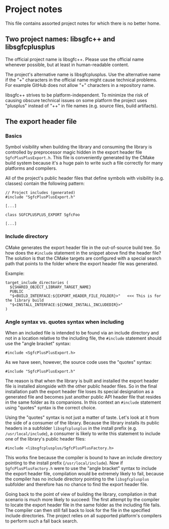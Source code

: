 # Project notes

This file contains assorted project notes for which there is no better home.

## Two project names: libsgfc++ and libsgfcplusplus

The official project name is libsgfc++. Please use the official name whenever possible, but at least in human-readable content.

The project's alternative name is libsgfcplusplus. Use the alternative name if the "+" characters in the official name might cause technical problems. For example GitHub does not allow "+" characters in a repository name.

libsgfc++ strives to be platform-independent. To minimize the risk of causing obscure technical issues on some platform the project uses "plusplus" instead of "++" in file names (e.g. source files, build artifacts).

## The export header file

### Basics

Symbol visibility when building the library and consuming the library is controlled by preprocessor magic hidden in the export header file `SgfcPlusPlusExport.h`. This file is conveniently generated by the CMake build system because it's a huge pain to write such a file correctly for many platforms and compilers.

All of the project's public header files that define symbols with visibility (e.g. classes) contain the following pattern:

```
// Project includes (generated)
#include "SgfcPlusPlusExport.h"

[...]

class SGFCPLUSPLUS_EXPORT SgfcFoo

[...]

```

### Include directory

CMake generates the export header file in the out-of-source build tree. So how does the `#include` statement in the snippet above find the header file? The solution is that the CMake targets are configured with a special search path that points to the folder where the export header file was generated.

Example:

```
target_include_directories (
  ${SHARED_OBJECT_LIBRARY_TARGET_NAME}
  PUBLIC
  "$<BUILD_INTERFACE:${EXPORT_HEADER_FILE_FOLDER}>"   <<< This is for the library build
  "$<INSTALL_INTERFACE:${CMAKE_INSTALL_INCLUDEDIR}>"
)
```

### Angle syntax vs. quotes syntax when including

When an included file is intended to be found via an include directory and not in a location relative to the including file, the `#include` statement should use the "angle bracket" syntax:

    #include <SgfcPlusPlusExport.h>

As we have seen, however, the source code uses the "quotes" syntax:

    #include "SgfcPlusPlusExport.h"

The reason is that when the library is built and installed the export header file is installed alongside with the other public header files. So in the final installation path the export header file loses its special designation as a generated file and becomes just another public API header file that resides in the same folder as its companions. In this context an `#include` statement using "quotes" syntax is the correct choice.

Using the "quotes" syntax is not just a matter of taste. Let's look at it from the side of a consumer of the library. Because the library installs its public headers in a subfolder `libsgfcplusplus` in the install prefix (e.g. `/usr/local/include`), a consumer is likely to write this statement to include one of the library's public header files:

    #include <libsgfcplusplus/SgfcPlusPlusFactory.h>

This works fine because the compiler is bound to have an include directory pointing to the install prefix (`/usr/local/include`). Now if `SgfcPlusPlusFactory.h` were to use the "angle bracket" syntax to include the export header file, compilation would be extremely likely to fail, because the compiler has no include directory pointing to the `libsgfcplusplus` subfolder and therefore has no chance to find the export header file.

Going back to the point of view of building the library, compilation in that scenario is much more likely to succeed: The first attempt by the compiler to locate the export header file in the same folder as the including file fails. The compiler can then still fall back to look for the file in the specified include directories. The project relies on all supported platform's compilers to perform such a fall back search.
